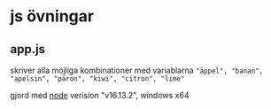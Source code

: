 # js övningar

## app.js 

skriver alla möjliga kombinationer med variablarna ```"äppel", "banan", "apelsin", "päron", "kiwi", "citron", "lime"```

gjord med [node](https://nodejs.org/) verision "v16.13.2", windows x64 


